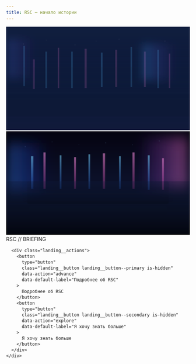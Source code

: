 ```yaml
---
title: RSC — начало истории
---
```


<div class="landing" data-stage="one" data-config="assets/data/landing.json">
  <div class="landing__background landing__background--primary" aria-hidden="true">
    <img src="assets/images/landing-stage-one.svg" alt="" loading="eager" data-default-src="assets/images/landing-stage-one.svg" />
  </div>
  <div class="landing__background landing__background--secondary" aria-hidden="true">
    <img src="assets/images/landing-stage-two.svg" alt="" loading="lazy" data-default-src="assets/images/landing-stage-two.svg" />
  </div>
  <audio
    class="landing__bgm"
    data-role="bgm"
    src="assets/audio/landing-theme.mp3"
    data-src="assets/audio/landing-theme.mp3"
    data-volume="0.6"
    loop
    preload="auto"
  ></audio>

  <div class="landing__overlay">
    <div class="vn-frame" data-header="RSC // BRIEFING">
      <span class="vn-frame__header" data-slot="header">RSC // BRIEFING</span>
      <div
        class="vn-frame__body"
        data-typewriter
        data-stage-one='Ты — полицейский в околоутопичном мире ближайшего будущего. Недавно отряд, в котором ты служишь, уничтожил последнюю крупную преступную группировку, и ты сыграл в этом ключевую роль. После этого тебе приходит приглашение в RSC — региональный филиал огромной корпорации по борьбе с преступностью, разделённой на регионы (Азия/Европа/Америка); RSC отвечает за азиатский регион (Корея, Китай, Япония и др.). Крупных мафий, террористических ячеек и синдикатов в принципе не осталось: последнюю ликвидировал отряд, в котором ты служишь. Мелочами занимаются обычные полицейские. Если очаг растёт — подключается RSC.'
        data-stage-two='RSC — очень жёсткая структура. Даже при почти утопичных реалиях обучение в академии RSC — отдельная история: туда идут вместо обычных школ и учатся годами, больше десятка лет; услуга эта, говорят, безумно дорогая, а точной цены никто не называет — вокруг лишь слухи и догадки. В обычных школах дают элитное образование, а академия RSC существует исключительно для подготовки будущих агентов RSC; по слухам, там взращивают «сверх‑людей», сильных во всём — от физической подготовки до интеллекта. Это стоит огромных денег даже по меркам околоутопии. Однако есть и второй путь: редкие приглашения тем, кто отличился в полиции или спецслужбах. Ты — как раз из таких. Твой успех открыл тебе дверь в RSC.'
      ></div>

      <div class="landing__actions">
        <button
          type="button"
          class="landing__button landing__button--primary is-hidden"
          data-action="advance"
          data-default-label="Подробнее об RSC"
        >
          Подробнее об RSC
        </button>
        <button
          type="button"
          class="landing__button landing__button--secondary is-hidden"
          data-action="explore"
          data-default-label="Я хочу знать больше"
        >
          Я хочу знать больше
        </button>
      </div>
    </div>
  </div>
</div>

<section id="future-content" hidden>
  <h2>Следующий шаг</h2>
  <p>
    Здесь появятся дополнительные сведения об академии RSC, героях и миссиях. Кнопка «Я хочу знать больше»
    плавно пролистает к этому блоку, как только он будет заполнен.
  </p>
</section>
